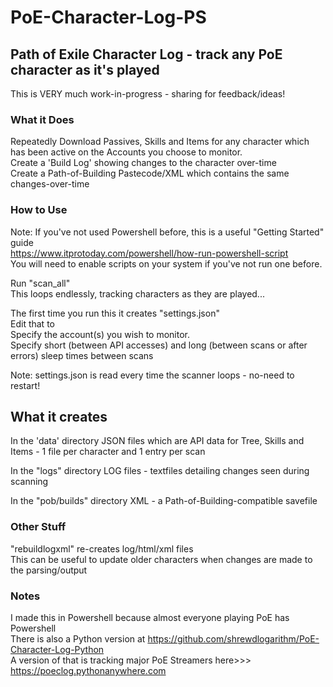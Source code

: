 # PoE-Character-Log-PS #
## Path of Exile Character Log - track any PoE character as it's played ##

This is VERY much work-in-progress - sharing for feedback/ideas!

### What it Does ###
Repeatedly Download Passives, Skills and Items for any character which has been active on the Accounts you choose to monitor.  
Create a 'Build Log' showing changes to the character over-time  
Create a Path-of-Building Pastecode/XML which contains the same changes-over-time  

### How to Use ###
Note: If you've not used Powershell before, this is a useful "Getting Started" guide  
https://www.itprotoday.com/powershell/how-run-powershell-script  
You will need to enable scripts on your system if you've not run one before.

Run "scan_all"  
This loops endlessly, tracking characters as they are played...  

The first time you run this it creates "settings.json"  
Edit that to  
Specify the account(s) you wish to monitor.  
Specify short (between API accesses) and long (between scans or after errors) sleep times between scans

Note: settings.json is read every time the scanner loops - no-need to restart!

## What it creates ##
In the 'data' directory
JSON files which are API data for Tree, Skills and Items - 1 file per character and 1 entry per scan

In the "logs" directory
LOG files - textfiles detailing changes seen during scanning

In the "pob/builds" directory
XML - a Path-of-Building-compatible savefile 


### Other Stuff ###
"rebuildlogxml" re-creates log/html/xml files  
This can be useful to update older characters when changes are made to the parsing/output

### Notes ###
I made this in Powershell because almost everyone playing PoE has Powershell  
There is also a Python version at https://github.com/shrewdlogarithm/PoE-Character-Log-Python   
A version of that is tracking major PoE Streamers here>>> https://poeclog.pythonanywhere.com
